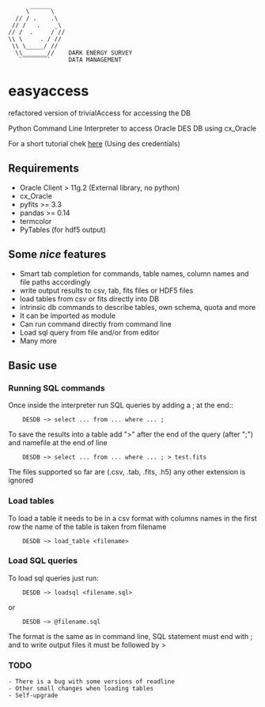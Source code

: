          \‾‾‾‾‾‾\
      // / .    .\
     // /   .    _\
    // /  .     / //
    \\ \     . / //
     \\ \_____/ //
      \\_______//    DARK ENERGY SURVEY
       `‾‾‾‾‾‾‾`     DATA MANAGEMENT
# easyaccess
refactored version of trivialAccess for accessing the DB

Python Command Line Interpreter to access Oracle DES DB
using cx_Oracle 

For a short tutorial chek [here](http://deslogin.cosmology.illinois.edu/~mcarras2/data/DESDM.html)
(Using des credentials)

## Requirements

- Oracle Client > 11g.2 (External library, no python)
- cx_Oracle
- pyfits >= 3.3
- pandas >= 0.14
- termcolor
- PyTables (for hdf5 output)

## Some *nice* features
- Smart tab completion for commands, table names, column names and file paths accordingly
- write output results to csv, tab, fits files or HDF5 files
- load tables from csv or fits directly into DB
- intrinsic db commands to describe tables, own schema, quota and more
- It can be imported as module
- Can run command directly from command line
- Load sql query from file and/or from editor
- Many more

## Basic use

### Running SQL commands
Once inside the interpreter run SQL queries by adding a ; at the end::

        DESDB ~> select ... from ... where ... ;

To save the results into a table add ">" after the end of the query (after ";") and namefile at the end of line

        DESDB ~> select ... from ... where ... ; > test.fits

The files supported so far are (.csv, .tab, .fits, .h5) any other extension is ignored

### Load tables
To load a table it needs to be in a csv format with columns names in the first row
the name of the table is taken from filename


        DESDB ~> load_table <filename>

### Load SQL queries
To load sql queries just run:

        DESDB ~> loadsql <filename.sql>
or

        DESDB ~> @filename.sql

The format is the same as in command line, SQL statement must end with ;
and to write output files it must be followed by > <output file>

### TODO
    - There is a bug with some versions of readline
    - Other small changes when loading tables
    - Self-upgrade
